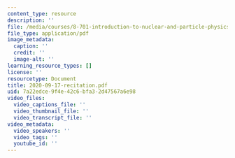 ```yaml
---
content_type: resource
description: ''
file: /media/courses/8-701-introduction-to-nuclear-and-particle-physics-fall-2020/2020-09-17-recitation.pdf
file_type: application/pdf
image_metadata:
  caption: ''
  credit: ''
  image-alt: ''
learning_resource_types: []
license: ''
resourcetype: Document
title: 2020-09-17-recitation.pdf
uid: 7a22edce-9f4e-42c6-bfa3-2d47567a6e98
video_files:
  video_captions_file: ''
  video_thumbnail_file: ''
  video_transcript_file: ''
video_metadata:
  video_speakers: ''
  video_tags: ''
  youtube_id: ''
---
```

